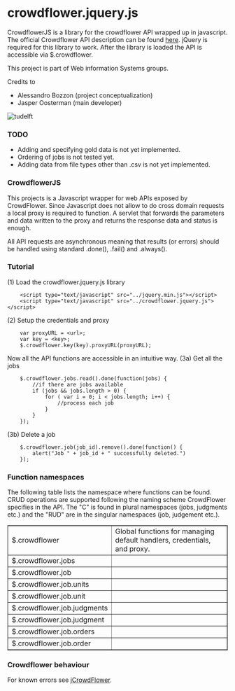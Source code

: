 crowdflower.jquery.js
=======
CrowdflowerJS is a library for the crowdflower API wrapped up in javascript. The official Crowdflower API description can be found [here](http://crowdflower.com/docs-api). jQuery is required for this library to work. After the library is loaded the API is accessible via $.crowdflower.

This project is part of Web information Systems groups.

Credits to

- Alessandro Bozzon (project conceptualization)
- Jasper Oosterman (main developer)

![tudelft](http://home.tudelft.nl/fileadmin/Default/Templates/images/logo.gif)

### TODO
- Adding and specifying gold data is not yet implemented.
- Ordering of jobs is not tested yet.
- Adding data from file types other than .csv is not yet implemented.

### CrowdflowerJS

This projects is a Javascript wrapper for web APIs exposed by CrowdFlower. Since Javascript does not allow to do cross domain requests a local proxy is required to function. A servlet that forwards the parameters and data written to the proxy and returns the response data and status is enough.

All API requests are asynchronous meaning that results (or errors) should be handled using standard .done(), .fail() and .always().

### Tutorial

(1) Load the crowdflower.jquery.js library

		<script type="text/javascript" src="../jquery.min.js"></script>
		<script type="text/javascript" src="../crowdflower.jquery.js"></script>


(2) Setup the credentials and proxy
	
		var proxyURL = <url>;
		var key = <key>;
		$.crowdflower.key(key).proxyURL(proxyURL);
	
Now all the API functions are accessible in an intuitive way.
(3a) Get all the jobs 

		$.crowdflower.jobs.read().done(function(jobs) {
			//if there are jobs available
			if (jobs && jobs.length > 0) {
				for ( var i = 0; i < jobs.length; i++) {
					//process each job
				}
			}
		});

(3b) Delete a job

		$.crowdflower.job(job_id).remove().done(function() {
			alert("Job " + job_id + " successfully deleted.")
		});


### Function namespaces
The following table lists the namespace where functions can be found. CRUD operations are supported following the naming scheme CrowdFlower specifies in the API. The "C" is found in plural namespaces (jobs, judgments etc.) and the "RUD" are in the singular namespaces (job, judgement etc.).

<table border="1">
	<tr>
		<td>$.crowdflower</td>
		<td>Global functions for managing default handlers, credentials, and proxy.</td>
	</tr>
	<tr>
		<td>$.crowdflower.jobs</td>
		<td></td>
	</tr>
	<tr>
		<td>$.crowdflower.job</td>
		<td> </td>
	</tr>
	<tr>
		<td>$.crowdflower.job.units</td>
		<td></td>
	</tr>
	<tr>
		<td>$.crowdflower.job.unit</td>
		<td></td>
	</tr>
	<tr>
		<td>$.crowdflower.job.judgments</td>
		<td></td>
	</tr>
	<tr>
		<td>$.crowdflower.job.judgment</td>
		<td></td>
	</tr>
	<tr>
		<td>$.crowdflower.job.orders</td>
		<td></td>
	</tr>
	<tr>
		<td>$.crowdflower.job.order</td>
		<td></td>
	</tr>
</table>


### Crowdflower behaviour
For known errors see [jCrowdFlower](https://github.com/WISDelft/crowdery-crowdflower-java/blob/master/README.md#crowdflower-behaviour).


